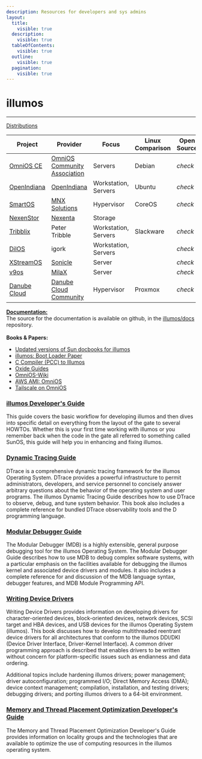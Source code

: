 ```yaml
---
description: Resources for developers and sys admins
layout:
  title:
    visible: true
  description:
    visible: true
  tableOfContents:
    visible: true
  outline:
    visible: true
  pagination:
    visible: true
---
```


# illumos

***

[Distributions](https://illumos.org/docs/about/distro/)

| Project                                        | Provider                                                         | Focus                | Linux Comparison | Open Source | Packaging                            | x86     | SPARC   | KVM     | LX      |
| ---------------------------------------------- | ---------------------------------------------------------------- | -------------------- | ---------------- | ----------- | ------------------------------------ | ------- | ------- | ------- | ------- |
| [OmniOS CE](https://www.omniosce.org/)         | [OmniOS Community Association](https://omniosce.org/about/about) | Servers              | Debian           | _check_     | IPS                                  | _check_ |         | _check_ | _check_ |
| [OpenIndiana](https://www.openindiana.org/)    | [OpenIndiana](https://www.openindiana.org/)                      | Workstation, Servers | Ubuntu           | _check_     | IPS                                  | _check_ |         | _check_ |         |
| [SmartOS](https://smartos.org/)                | [MNX Solutions](https://mnxsolutions.com/)                       | Hypervisor           | CoreOS           | _check_     | [pkgsrc](https://pkgsrc.joyent.com/) | _check_ |         | _check_ | _check_ |
| [NexenStor](https://community.nexenta.com/s/)  | [Nexenta](https://nexenta.com/)                                  | Storage              |                  |             | APT                                  | _check_ |         |         |         |
| [Tribblix](http://www.tribblix.org/)           | Peter Tribble                                                    | Workstation, Servers | Slackware        | _check_     | SVR4                                 | _check_ | _check_ |         | _check_ |
| [DilOS](http://www.dilos.org/)                 | igork                                                            | Workstation, Servers |                  | _check_     | APT                                  | _check_ | _check_ | _check_ | _check_ |
| [XStreamOS](http://www.sonicle.com/xstreamos/) | [Sonicle](http://www.sonicle.com/)                               | Server               |                  | _check_     |                                      | _check_ |         |         |         |
| [v9os](http://www.milax.fi/v9os.html)          | [MilaX](http://www.milax.fi/)                                    | Server               |                  | _check_     | IPS                                  |         | _check_ |         |         |
| [Danube Cloud](https://danube.cloud/)          | [Danube Cloud Community](https://github.com/erigones/esdc-ce)    | Hypervisor           | Proxmox          | _check_     | [pkgsrc](https://pkgsrc.joyent.com/) | _check_ |         |         |         |

[**Documentation:**\
](https://illumos.org/docs/)The source for the documentation is available on github, in the [illumos/docs](https://github.com/illumos/docs) repository.[ ](https://illumos.org/docs/)\
\
**Books & Papers:**

* [Updated versions of Sun docbooks for illumos](https://github.com/illumos/illumos-docbooks)
* [illumos: Boot Loader Paper](https://s3.amazonaws.com/dev.univrs.io/books/illumos\_Boot\_Loader.pdf)
* [C Compiler (PCC) to Illumos](https://briancallahan.net/blog/20230705.html)
* [Oxide Guides](https://docs.oxide.computer/guides/introduction)
* [OmniOS-Wiki](https://github.com/omniosorg/omnios-wiki)
* [AWS AMI: OmniOS](https://ardeshir.io/omnios)
* [Tailscale on OmniOS](https://lightsandshapes.com/posts/tailscale-on-omnios/)

### [illumos Developer's Guide](https://illumos.org/books/dev/)

This guide covers the basic workflow for developing illumos and then dives into specific detail on everything from the layout of the gate to several HOWTOs. Whether this is your first time working with illumos or you remember back when the code in the gate all referred to something called SunOS, this guide will help you in enhancing and fixing illumos.

### [Dynamic Tracing Guide](https://illumos.org/books/dtrace/)

DTrace is a comprehensive dynamic tracing framework for the illumos Operating System. DTrace provides a powerful infrastructure to permit administrators, developers, and service personnel to concisely answer arbitrary questions about the behavior of the operating system and user programs. The illumos Dynamic Tracing Guide describes how to use DTrace to observe, debug, and tune system behavior. This book also includes a complete reference for bundled DTrace observability tools and the D programming language.

### [Modular Debugger Guide](https://illumos.org/books/mdb/)

The Modular Debugger (MDB) is a highly extensible, general purpose debugging tool for the illumos Operating System. The Modular Debugger Guide describes how to use MDB to debug complex software systems, with a particular emphasis on the facilities available for debugging the illumos kernel and associated device drivers and modules. It also includes a complete reference for and discussion of the MDB language syntax, debugger features, and MDB Module Programming API.

### [Writing Device Drivers](https://illumos.org/books/wdd/)

Writing Device Drivers provides information on developing drivers for character-oriented devices, block-oriented devices, network devices, SCSI target and HBA devices, and USB devices for the illumos Operating System (illumos). This book discusses how to develop multithreaded reentrant device drivers for all architectures that conform to the illumos DDI/DKI (Device Driver Interface, Driver-Kernel Interface). A common driver programming approach is described that enables drivers to be written without concern for platform-specific issues such as endianness and data ordering.

Additional topics include hardening illumos drivers; power management; driver autoconfiguration; programmed I/O; Direct Memory Access (DMA); device context management; compilation, installation, and testing drivers; debugging drivers; and porting illumos drivers to a 64-bit environment.

### [Memory and Thread Placement Optimization Developer's Guide](https://illumos.org/books/lgrps/)

The Memory and Thread Placement Optimization Developer's Guide provides information on locality groups and the technologies that are available to optimize the use of computing resources in the illumos operating system.
